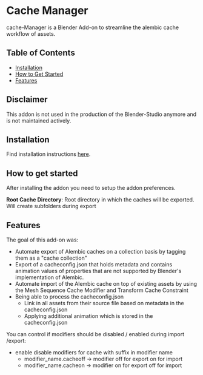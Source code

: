 # Cache Manager
cache-Manager is a Blender Add-on to streamline the alembic cache workflow of assets.

## Table of Contents

- [Installation](#installation)
- [How to Get Started](#how-to-get-started)
- [Features](#features)

## Disclaimer
This addon is not used in the production of the Blender-Studio anymore and is not maintained actively.

## Installation
Find installation instructions [here](https://studio.blender.org/pipeline/addons/overview).

## How to get started
After installing the addon you need to setup the addon preferences.

**Root Cache Directory**: Root directory in which the caches will be exported. Will create subfolders during export

## Features
The goal of this add-on was:

- Automate export of Alembic caches on a collection basis by tagging them as a "cache collection"
- Export of a cacheconfig.json that holds metadata and contains animation values of properties that are not supported by Blender's implementation of Alembic.
- Automate import of the Alembic cache on top of existing assets by using the Mesh Sequence Cache Modifier and Transform Cache Constraint
- Being able to process the cacheconfig.json
    - Link in all assets from their source file based on metadata in the cacheconfig.json
    - Applying additional animation which is stored in the cacheconfig.json



You can control if modifiers should be disabled / enabled during import /export:
- enable disable modifiers for cache with suffix in modifier name
    - modifier_name.cacheoff -> modifier off for export on  for import
    - modifier_name.cacheon  -> modifier on  for export off for import

